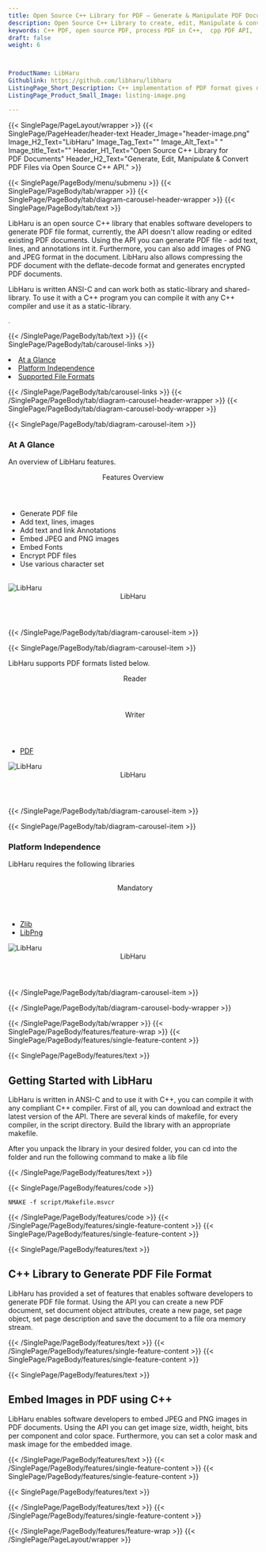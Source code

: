 ```yaml
---
title: Open Source C++ Library for PDF – Generate & Manipulate PDF Documents
description: Open Source C++ Library to create, edit, Manipulate & convert PDF files in native C++ applications.
keywords: C++ PDF, open source PDF, process PDF in C++,  cpp PDF API,  C ++ PDF Library, Open Source PDF Library, C++ PDF programming, C++ PDF API, Embed Images in PDF, C++ PDF  API, generate  PDF Documents, manipulate PDF files, PDF export , PDF manipulation
draft: false
weight: 6



ProductName: LibHaru
Githublink: https://github.com/libharu/libharu
ListingPage_Short_Description: C++ implementation of PDF format gives developers the capability to handle simple and complex PDF Documents inside their own apps.
ListingPage_Product_Small_Image: listing-image.png 

---
```


{{< SinglePage/PageLayout/wrapper >}}
{{< SinglePage/PageHeader/header-text
Header_Image="header-image.png"
Image_H2_Text="LibHaru"
Image_Tag_Text=""
Image_Alt_Text=" "
Image_title_Text=""
Header_H1_Text="Open Source C++ Library for PDF Documents"
Header_H2_Text="Generate, Edit, Manipulate & Convert PDF Files via Open Source C++ API." >}}

{{< SinglePage/PageBody/menu/submenu >}}
{{< SinglePage/PageBody/tab/wrapper >}}
{{< SinglePage/PageBody/tab/diagram-carousel-header-wrapper >}}
{{< SinglePage/PageBody/tab/text >}}



<p>LibHaru is an open source C++ library that enables software developers to generate PDF file format, currently, the API doesn't allow reading or edited existing PDF documents. Using the API you can generate PDF file - add text, lines, and annotations int it. Furthermore, you can also add images of PNG and JPEG format in the document. LibHaru also allows compressing the PDF document with the deflate-decode format and generates encrypted PDF documents.</p>
<p>LibHaru is written ANSI-C and can work both as static-library and shared-library. To use it with a C++ program you can compile it with any C++ compiler and use it as a static-library.</p>
<p><span style="font-size: 12.16px;">.</span></p>

{{< /SinglePage/PageBody/tab/text >}}
{{< SinglePage/PageBody/tab/carousel-links >}}

<li data-target="#diagramcarousel" data-slide-to="0"><a href="#">At a Glance</a></li>
<li data-target="#diagramcarousel" data-slide-to="2"><a href="#">Platform Independence</a></li>
<li data-target="#diagramcarousel" data-slide-to="1"><a class="activetab" href="#">Supported File Formats</a></li>


{{< /SinglePage/PageBody/tab/carousel-links >}}
{{< /SinglePage/PageBody/tab/diagram-carousel-header-wrapper >}}
{{< SinglePage/PageBody/tab/diagram-carousel-body-wrapper >}}

{{< SinglePage/PageBody/tab/diagram-carousel-item >}}
<h3>At A Glance</h3>
<p>An overview of LibHaru features.</p>
<div class="diagram1 d1-poi">
<div class="d1-row">
<div class="d1-col d1-left"><header>Features Overview</header>
<ul>
<li>Generate PDF file</li>
<li>Add text, lines, images</li>
<li>Add text and link Annotations</li>
<li>Embed JPEG and PNG images</li>
<li>Embed Fonts</li>
<li>Encrypt PDF files</li>
<li>Use various character set</li>
</ul>
</div>
<!--/left-->
<div class="d1-col d1-right"> </div>
</div>
<div class="d1-logo"><img class="bg-lite" src='listing-image.png' alt="LibHaru"><header>LibHaru</header><footer><small></small></footer></div>
<!--/logo--></div>
<!--/diagram1-->
{{< /SinglePage/PageBody/tab/diagram-carousel-item >}}

{{< SinglePage/PageBody/tab/diagram-carousel-item >}}
<p>LibHaru supports PDF formats listed below.</p>
<div class="diagram1 d2  d1-poi">
<div class="d1-row">
<div class="d1-col d1-left"><header><i class="fa fa-arrows-v "> </i> Reader</header></div>
<!--/left-->
<div class="d1-col d1-right"><header><i class="fa  fa-long-arrow-down"> </i> Writer</header>
<ul>
<li><a href="https://docs.fileformat.com/view/pdf/">PDF</a></li>
</ul>
</div>
<!--/right--></div>
<!--/row-->
<div class="d1-logo"><img class="bg-lite" src='listing-image.png' alt="LibHaru"><header>LibHaru</header><footer><small></small></footer></div>
<!--/logo--></div>
<!--/diagram2-->
{{< /SinglePage/PageBody/tab/diagram-carousel-item >}}

{{< SinglePage/PageBody/tab/diagram-carousel-item >}}
<h3>Platform Independence</h3>
<p>LibHaru requires the following libraries</p>
<div class="diagram1 d1-poi">
<div class="d1-row">
<div class="d1-col d1-left"> </div>
<div class="d1-col d1-right"><header><i class="fa fa-cubes"> </i> Mandatory</header>
<ul>
<li><a href="https://www.zlib.net/">Zlib</a></li>
<li><a href="http://www.libpng.org/">LibPng</a></li>
</ul>
</div>
<!--/left
<div class="d1-col d1-right">&nbsp;</div> --> <!--/right--></div>
<!--/row-->
<div class="d1-logo"><img class="bg-lite" src='listing-image.png' alt="LibHaru"><header>LibHaru</header><footer><small></small></footer></div>
<!--/logo--></div>
<!--/diagram2 -->
{{< /SinglePage/PageBody/tab/diagram-carousel-item >}}

{{< /SinglePage/PageBody/tab/diagram-carousel-body-wrapper >}}

{{< /SinglePage/PageBody/tab/wrapper >}}
{{< SinglePage/PageBody/features/feature-wrap >}}
{{< SinglePage/PageBody/features/single-feature-content >}}

{{< SinglePage/PageBody/features/text >}}
<h2 class="h2title">Getting Started with LibHaru</h2>
<p>LibHaru is written in ANSI-C and to use it with C++, you can compile it with any compliant C++ compiler. First of all, you can download and extract the latest version of the API. There are several kinds of makefile, for every compiler, in the script directory. Build the library with an appropriate makefile.</p>
<p>After you unpack the library in your desired folder, you can cd into the folder and run the following command to make a lib file</p>
{{< /SinglePage/PageBody/features/text >}}

{{< SinglePage/PageBody/features/code >}}
<pre><code class="xml">NMAKE -f script/Makefile.msvcr
</code></pre>

{{< /SinglePage/PageBody/features/code >}}
{{< /SinglePage/PageBody/features/single-feature-content >}}
{{< SinglePage/PageBody/features/single-feature-content >}}

{{< SinglePage/PageBody/features/text >}}
<h2 class="h2title">C++ Library to Generate PDF File Format</h2>
<p>LibHaru has provided a set of features that enables software developers to generate PDF file format. Using the API you can create a new PDF document, set document object attributes, create a new page, set page object, set page description and save the document to a file ora memory stream.</p>

{{< /SinglePage/PageBody/features/text >}}
{{< /SinglePage/PageBody/features/single-feature-content >}}
{{< SinglePage/PageBody/features/single-feature-content >}}

{{< SinglePage/PageBody/features/text >}}
<h2 class="h2title">Embed Images in PDF using C++</h2>
<p>LibHaru enables software developers to embed JPEG and PNG images in PDF documents. Using the API you can get image size, width, height, bits per component and color space. Furthermore, you can set a color mask and mask image for the embedded image.</p>

{{< /SinglePage/PageBody/features/text >}}
{{< /SinglePage/PageBody/features/single-feature-content >}}
{{< SinglePage/PageBody/features/single-feature-content >}}

{{< SinglePage/PageBody/features/text >}}
 

{{< /SinglePage/PageBody/features/text >}}
{{< /SinglePage/PageBody/features/single-feature-content >}}

{{< /SinglePage/PageBody/features/feature-wrap >}}
{{< /SinglePage/PageLayout/wrapper >}}